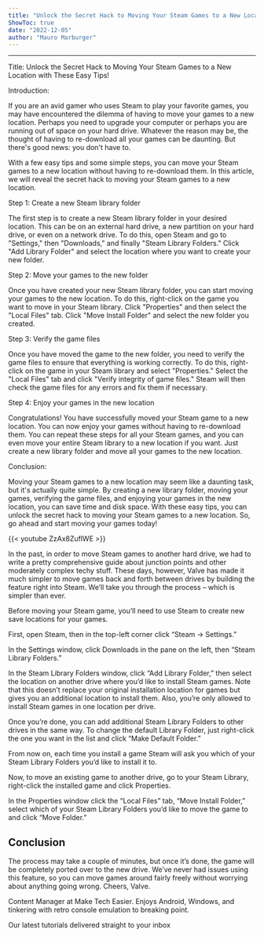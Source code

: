 ```yaml
---
title: "Unlock the Secret Hack to Moving Your Steam Games to a New Location with These Easy Tips!"
ShowToc: true 
date: "2022-12-05"
author: "Mauro Marburger"
---
```

*****
Title: Unlock the Secret Hack to Moving Your Steam Games to a New Location with These Easy Tips!

Introduction:

If you are an avid gamer who uses Steam to play your favorite games, you may have encountered the dilemma of having to move your games to a new location. Perhaps you need to upgrade your computer or perhaps you are running out of space on your hard drive. Whatever the reason may be, the thought of having to re-download all your games can be daunting. But there's good news: you don't have to.

With a few easy tips and some simple steps, you can move your Steam games to a new location without having to re-download them. In this article, we will reveal the secret hack to moving your Steam games to a new location.

Step 1: Create a new Steam library folder

The first step is to create a new Steam library folder in your desired location. This can be on an external hard drive, a new partition on your hard drive, or even on a network drive. To do this, open Steam and go to "Settings," then "Downloads," and finally "Steam Library Folders." Click "Add Library Folder" and select the location where you want to create your new folder.

Step 2: Move your games to the new folder

Once you have created your new Steam library folder, you can start moving your games to the new location. To do this, right-click on the game you want to move in your Steam library. Click "Properties" and then select the "Local Files" tab. Click "Move Install Folder" and select the new folder you created.

Step 3: Verify the game files

Once you have moved the game to the new folder, you need to verify the game files to ensure that everything is working correctly. To do this, right-click on the game in your Steam library and select "Properties." Select the "Local Files" tab and click "Verify integrity of game files." Steam will then check the game files for any errors and fix them if necessary.

Step 4: Enjoy your games in the new location

Congratulations! You have successfully moved your Steam game to a new location. You can now enjoy your games without having to re-download them. You can repeat these steps for all your Steam games, and you can even move your entire Steam library to a new location if you want. Just create a new library folder and move all your games to the new location.

Conclusion:

Moving your Steam games to a new location may seem like a daunting task, but it's actually quite simple. By creating a new library folder, moving your games, verifying the game files, and enjoying your games in the new location, you can save time and disk space. With these easy tips, you can unlock the secret hack to moving your Steam games to a new location. So, go ahead and start moving your games today!

{{< youtube ZzAx8ZuflWE >}} 



In the past, in order to move Steam games to another hard drive, we had to write a pretty comprehensive guide about junction points and other moderately complex techy stuff. These days, however, Valve has made it much simpler to move games back and forth between drives by building the feature right into Steam. We’ll take you through the process – which is simpler than ever.
 
Before moving your Steam game, you’ll need to use Steam to create new save locations for your games.
 
First, open Steam, then in the top-left corner click “Steam -> Settings.”
 

 
In the Settings window, click Downloads in the pane on the left, then “Steam Library Folders.”
 
In the Steam Library Folders window, click “Add Library Folder,” then select the location on another drive where you’d like to install Steam games. Note that this doesn’t replace your original installation location for games but gives you an additional location to install them. Also, you’re only allowed to install Steam games in one location per drive.
 
Once you’re done, you can add additional Steam Library Folders to other drives in the same way. To change the default Library Folder, just right-click the one you want in the list and click “Make Default Folder.”
 
From now on, each time you install a game Steam will ask you which of your Steam Library Folders you’d like to install it to.
 
Now, to move an existing game to another drive, go to your Steam Library, right-click the installed game and click Properties.
 
In the Properties window click the “Local Files” tab, “Move Install Folder,” select which of your Steam Library Folders you’d like to move the game to and click “Move Folder.”
 
## Conclusion
 
The process may take a couple of minutes, but once it’s done, the game will be completely ported over to the new drive. We’ve never had issues using this feature, so you can move games around fairly freely without worrying about anything going wrong. Cheers, Valve.
 
Content Manager at Make Tech Easier. Enjoys Android, Windows, and tinkering with retro console emulation to breaking point.
 
Our latest tutorials delivered straight to your inbox




